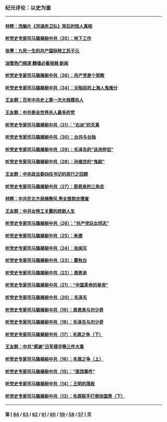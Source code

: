 ### 纪元评论：以史为鉴
---
#### [林辉：洗脑片《洪湖赤卫队》背后的惊人真相](../../pages/nsc1028/n13868674.md?11190330) 
#### [听党史专家司马璐揭秘中共（35）：地下工作](../../pages/nsc1028/n13866828.md?11190330) 
#### [张菁：九死一生的共产国际特工苏子元 ](../../pages/nsc1028/n13867901.md?11190330) 
#### [油管热门频道 翻墙必看视频 新闻](ok?11190330)
#### [听党史专家司马璐揭秘中共（36）：共产党是个邪教](../../pages/nsc1028/n13867637.md?11190330) 
#### [听党史专家司马璐揭秘中共（34）：沦陷前的上海人鬼难分](../../pages/nsc1028/n13866165.md?11190330) 
#### [王友群：百年中共史上第一次大规模杀人](../../pages/nsc1028/n13863785.md?11190330) 
#### [王友群：中共是全世界杀人最多的党](../../pages/nsc1028/n13860689.md?11190330) 
#### [听党史专家司马璐揭秘中共（31）：“右派”的天真](../../pages/nsc1028/n13860002.md?11190330) 
#### [听党史专家司马璐揭秘中共（30）：台共与台独](../../pages/nsc1028/n13859351.md?11190330) 
#### [听党史专家司马璐揭秘中共（29）：毛泽东的“泳池伴侣”](../../pages/nsc1028/n13858477.md?11190330) 
#### [听党史专家司马璐揭秘中共（28）：孙维世的“鬼剧”](../../pages/nsc1028/n13856891.md?11190330) 
#### [王友群：中央政法委四任书记的恶行之回顾](../../pages/nsc1028/n13855519.md?11190330) 
#### [听党史专家司马璐揭秘中共（27）：周恩来的三角恋](../../pages/nsc1028/n13855636.md?11190330) 
#### [林辉：中共在北方局搞整风 男女皆脱衣搜查](../../pages/nsc1028/n13855473.md?11190330) 
#### [王友群：中共女特工关露的悲剧人生](../../pages/nsc1028/n13855019.md?11190330) 
#### [听党史专家司马璐揭秘中共（26）：“共产党玩女同志”](../../pages/nsc1028/n13854553.md?11190330) 
#### [听党史专家司马璐揭秘中共（25）：朱德](../../pages/nsc1028/n13853823.md?11190330) 
#### [听党史专家司马璐揭秘中共（24）：张闻天](../../pages/nsc1028/n13852852.md?11190330) 
#### [听党史专家司马璐揭秘中共（23）：瞿秋白](../../pages/nsc1028/n13852353.md?11190330) 
#### [听党史专家司马璐揭秘中共（22）：周恩来](../../pages/nsc1028/n13851190.md?11190330) 
#### [听党史专家司马璐揭秘中共（21）：“中国革命的皇帝”](../../pages/nsc1028/n13850794.md?11190330) 
#### [听党史专家司马璐揭秘中共（20）：毛泽东](../../pages/nsc1028/n13850194.md?11190330) 
#### [听党史专家司马璐揭秘中共（19）：周恩来与刘少奇](../../pages/nsc1028/n13849324.md?11190330) 
#### [听党史专家司马璐揭秘中共（18）：毛泽东与刘少奇](../../pages/nsc1028/n13847834.md?11190330) 
#### [听党史专家司马璐揭秘中共（17）：毛周之争（下）](../../pages/nsc1028/n13842967.md?11190330) 
#### [王友群：中共“感谢”日军侵华等三件大事](../../pages/nsc1028/n13842025.md?11190330) 
#### [听党史专家司马璐揭秘中共（16）：毛周之争（上）](../../pages/nsc1028/n13842192.md?11190330) 
#### [听党史专家司马璐揭秘中共（15）：“高饶事件”](../../pages/nsc1028/n13841710.md?11190330) 
#### [听党史专家司马璐揭秘中共（14）：王明的落败](../../pages/nsc1028/n13841263.md?11190330) 
#### [听党史专家司马璐揭秘中共（13）：毛周联手打倒张国焘（下）](../../pages/nsc1028/n13840885.md?11190330) 

---
#### 第 [ [64](./64.md?11190330) / [63](./63.md?11190330) / [62](./62.md?11190330) / [61](./61.md?11190330) / [60](./60.md?11190330) / [59](./59.md?11190330) / [58](./58.md?11190330) / [57](./57.md?11190330) ] 页
